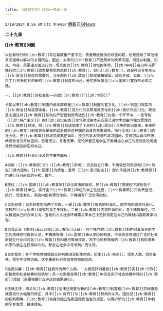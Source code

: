```yaml
---
title: 《革命宣言》连载一百五十三
---
```

`2/19/2024 8:59 AM UTC 木子007` [轉載自GNews](https://gnews.org/articles/2322253)

  **二十九章**

  **[[zh:教育]]问题**

    以往和现行的[[zh:教育]]存在着数量严重不足、质量极度低劣的双重问题，也是造成了其他诸多问题难以解决的关键所在。因此，未来的[[zh:教育]]不是简单的改革问题，而是从制度、形式、内容、范围诸方面进行的一场全面的[[zh:教育]]领域的革命。[[zh:中共]]在50年来所推行的[[zh:教育]]政策是典型的愚民[[zh:教育]]、奴化[[zh:教育]]，这是符合专制主义[[zh:政治]]制度的需要的，当专制的[[zh:政治]]制度被摧毁后。适应开放、自由、[[zh:民主]]的新时代的新的[[zh:教育]]制度的出台，是民族发展与[[zh:国家]]富强的必由之路。

    一、[[zh:教育]]的社会化——开放[[zh:教育]]“[[zh:市场]]”

    长期以来[[zh:教育]]制度的根本弊病是[[zh:教育]]制度的官方化。[[zh:中国]]现实的[[zh:政治]]制度意味着，[[zh:教育]]官方化的实质是政党化和[[zh:意识形态]]化，政党意志通过对[[zh:教育]]系统的严密控制而传达到[[zh:教育]]的每一个环节中，一党专制（[[zh:共产主义]]）的[[zh:意识形态]]空气弥漫在本来应是充满学术自由与独立思想的[[zh:教育]]领域，把[[zh:教育]]战线变成了十足的[[zh:政治]]斗争的前沿堡垒。未来新的[[zh:教育]]制度首先要做的就是砸碎这种捆住自身的重重枷锁，推行全民[[zh:教育]]的社会化，把[[zh:教育]]领域变成真正自由、独立的学术交流的学习园地，变成可以自由呼吸，畅所欲言的开放空间，思者无过，言者无罪，无论师者还是学生不用再担心自己的思想言论可能获罪而痛苦的压抑自己。

    [[zh:教育]]社会化涉及的主要方面有：

    A松绑：[[zh:教育部]]门（[[zh:教育]]系统），完全独立行事，不再受任何党派和[[zh:政治]]势力控制，[[zh:国家]]的情治、宣传（[[zh:意识形态]]）部门不能对[[zh:教育部]]门进行任何形式的干扰，破坏。

    B放权：[[zh:国家]][[zh:教育部]]将全面简政放权，把[[zh:教育]]管理权下放到各个[[zh:教育]]单位，实行各个[[zh:教育]]单位的自主性经营，[[zh:教育部]]只负责登记，统计，信息发布，系统内部协调的作用，不再拥有广泛的审批权。

    C自主经营：自主经营包括两个方面，一是[[zh:教育]]形式的社会化，即学校的资本社会化，学校的[[zh:组织]]模式的自主多样化。二是[[zh:教育]]内容的自由化，各个施教单位，可以根据自己的办学方向，当地的人文社会环境需求来自己决定如何定位自己的教材内容和教学内容。

    D自我认证（或称行业认证和[[zh:市场]]认证）：各个独立的[[zh:教育]]机构对其培养的学生的成绩进行自我认证，不再搞所谓[[zh:国家]]承认学历的制度，行业协会可通过广泛的社会听证在行业内对各[[zh:教育]]机构进行等级评定，而不论何种等级的[[zh:教育]]机构培养出来的学生在获得毕业后，都会在社会中寻求到广泛认同。

    E自主招生：各个学校可根据自己的判断决定招生时间，招生[[zh:地点]]、招生人数、招生条件、招生考试等方面，这主要是针对各高等院校而言的。

    F经费共筹：[[zh:教育]]经费分为两个方面，一方面是针对基础[[zh:教育]]实[[zh:行政]]府拨款和社会统筹的双轨制；另一方面是高等[[zh:教育]]中完全实行社会统筹并辅以[[zh:政府]]奖励（主要根据行业评定的结果进行）。

    G法律支持：相关的[[zh:教育]]法律法规要为新的[[zh:教育]]制度和[[zh:教育]]目标服务就要进行大幅度的修正，其中[[zh:政府]]与[[zh:教育]]机构的关系，国民受[[zh:教育]]的权利明确，[[zh:教育]]自身的独立性都应做出恰当的规定，以保护新的[[zh:教育]]体制的孕育发展，健康成长。
